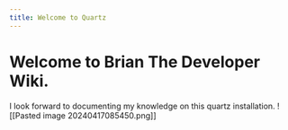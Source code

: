 ```yaml
---
title: Welcome to Quartz
---
```


# Welcome to Brian The Developer Wiki. 

I look forward to documenting my knowledge on this quartz installation. 
![[Pasted image 20240417085450.png]]